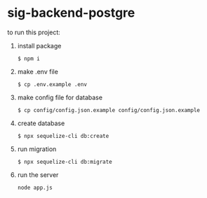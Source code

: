 # sig-backend-postgre

to run this project:

1. install package
    ```
    $ npm i
    ```
2. make .env file
    ```
    $ cp .env.example .env
    ```
1. make config file for database
    ```
    $ cp config/config.json.example config/config.json.example
    ```
1. create database
    ```
    $ npx sequelize-cli db:create
    ```
1. run migration
    ```
    $ npx sequelize-cli db:migrate
    ```
1. run the server
    ```
    node app.js
    ```